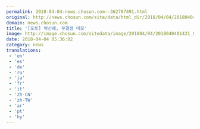 ```yaml
---
permalink: 2018-04-04-news.chosun.com--362787491.html
original: http://news.chosun.com/site/data/html_dir/2018/04/04/2018040401480.html
domain: news.chosun.com
title: '[포토] 박신혜, 무결점 미모'
image: http://image.chosun.com/sitedata/image/201804/04/2018040401421_0.jpg
date: 2018-04-04 05:36:02
category: news
translations: 
 - 'en'
 - 'es'
 - 'de'
 - 'ru'
 - 'ja'
 - 'fr'
 - 'it'
 - 'zh-CN'
 - 'zh-TW'
 - 'ar'
 - 'pt'
 - 'hy'
---
```


